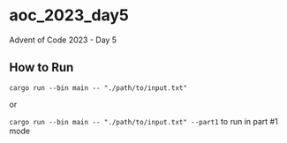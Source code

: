 # aoc_2023_day5
Advent of Code 2023 - Day 5

## How to Run

`cargo run --bin main -- "./path/to/input.txt"`

or

`cargo run --bin main -- "./path/to/input.txt" --part1` to run in part #1 mode
